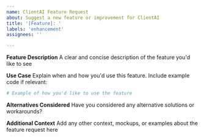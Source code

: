```yaml
---
name: ClientAI Feature Request
about: Suggest a new feature or improvement for ClientAI
title: '[Feature]: '
labels: 'enhancement'
assignees: ''

---
```


**Feature Description**
A clear and concise description of the feature you'd like to see

**Use Case**
Explain when and how you'd use this feature. Include example code if relevant:
```python
# Example of how you'd like to use the feature
```

**Alternatives Considered**
Have you considered any alternative solutions or workarounds?

**Additional Context**
Add any other context, mockups, or examples about the feature request here